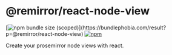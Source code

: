 # @remirror/react-node-view

[![npm bundle size (scoped)](https://img.shields.io/bundlephobia/minzip/@remirror/react-node-view.svg?)](https://bundlephobia.com/result?p=@remirror/react-node-view)
[![npm](https://img.shields.io/npm/dm/@remirror/react-node-view.svg?&logo=npm)](https://www.npmjs.com/package/@remirror/react-node-view)

Create your prosemirror node views with react.
